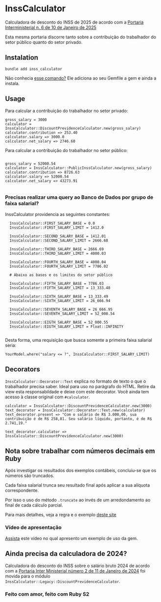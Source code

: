 # InssCalculator

Calculadora de desconto do INSS de 2025 de acordo com a [Portaria Interministerial n. 6 de 10 de Janeiro de 2025](https://www.in.gov.br/en/web/dou/-/portaria-interministerial-mps/mf-n-6-de-10-de-janeiro-de-2025-606526848)

Esta mesma portaria discorre tanto sobre a contribuição do trabalhador do setor público quanto do setor privado.

## Instalation

```
bundle add inss_calculator
```

Não conhecia [esse comando?](https://bundler.io/v2.5/man/bundle-add.1.html) Ele adiciona ao seu Gemfile a gem e ainda a instala.

## Usage

Para calcular a contribuição do trabalhador no setor privado:

```
gross_salary = 3000
calculator = InssCalculator::DiscountPrevidenceCalculator.new(gross_salary)
calculator.contribution => 253.40
calculator.salary => 3000.0
calculator.net_salary => 2746.60

```
Para calcular a contribuição do trabalhador no setor público:

```

gross_salary = 52000.54
calculator = InssCalculator::PublicInssCalculator.new(gross_salary)
calculator.contribution => 8726.63
calculator.salary => 52000.54
calculator.net_salary => 43273.91

```
```
```
### Precisas realizar uma query ao Banco de Dados por grupo de faixa salarial?

InssCalculator providencia as seguintes constantes:

```
  InssCalculator::FIRST_SALARY_BASE = 0.0
  InssCalculator::FIRST_SALARY_LIMIT = 1412.0

  InssCalculator::SECOND_SALARY_BASE = 1412.01
  InssCalculator::SECOND_SALARY_LIMIT = 2666.68

  InssCalculator::THIRD_SALARY_BASE = 2666.69
  InssCalculator::THIRD_SALARY_LIMIT = 4000.03

  InssCalculator::FOURTH_SALARY_BASE = 4000.04
  InssCalculator::FOURTH_SALARY_LIMIT = 7786.02

  # Abaixo as bases e os limites do setor público

  InssCalculator::FIFTH_SALARY_BASE = 7786.03
  InssCalculator::FIFTH_SALARY_LIMIT = 13_333.48

  InssCalculator::SIXTH_SALARY_BASE = 13_333.49
  InssCalculator::SIXTH_SALARY_LIMIT = 26_666.94

  InssCalculator::SEVENTH_SALARY_BASE = 26_666.95
  InssCalculator::SEVENTH_SALARY_LIMIT = 52_000.54

  InssCalculator::EIGTH_SALARY_BASE = 52_000.55
  InssCalculator::EIGTH_SALARY_LIMIT = Float::INFINITY


```

Desta forma, uma requisição que busca somente a primeira faixa salarial seria:

```
YourModel.where("salary <= ?", InssCalculator::FIRST_SALARY_LIMIT)
```

## Decorators

`InssCalculator::Decorator::Text` explica no formato de texto o que o trabalhador precisa saber.
Ideal para uso no parágrafo do HTML. Retire da view esta responsabildade e deixe com este decorator.
Você ainda tem acesso à classe original com `#calculator`.

```
calculator = InssCalculator::DiscountPrevidenceCalculator.new(3000)
text_decorator = InssCalculator::Decorator::Text.new(calculator)
text_decorator.present => "Com o salário de R$ 3.000,00, sua contribuição é de R$ 258,81. Seu salário líquido, portanto, é de R$ 2.741,19."

text_decorator.calculator => InssCalculator::DiscountPrevidenceCalculator.new(3000)

```

## Nota sobre trabalhar com números decimais em Ruby

Após investigar os resultados dos exemplos contábeis, concluiu-se que os números são truncados.

Cada faixa salarial trunca seu resultado final após aplicar a sua alíquota correspondente.

Por isso o uso do método `.truncate` ao invés de um arredondamento ao final de cada cálculo parcial.

Para mais detalhes, veja a regra e o exemplo [deste site](https://www.contabilizei.com.br/contabilidade-online/desconto-inss/)

### Vídeo de apresentação

[Assista](https://youtu.be/Eu5htw8qb4k?si=mpog6q0PJpxxuEjX) este vídeo no qual apresento um exemplo de uso da gem.

## Ainda precisa da calculadora de 2024?

Calculadora do desconto do INSS sobre o salário bruto 2024 de acordo com a [Portaria Inter Ministerial
número 2 de 11 de Janeiro de 2024](https://www.in.gov.br/en/web/dou/-/portaria-interministerial-mps/mf-n-2-de-11-de-janeiro-de-2024-537035232) foi movida para o módulo `InssCalculator::Legacy::DiscountPrevidenceCalculator`.

### Feito com amor, feito com Ruby S2
